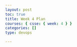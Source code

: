 ```yaml
---
layout: post
toc: true
title: Week 4 Plan
courses: { csse: { week: 4 } }
categories: []
type: devops

---
```



>  